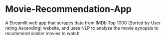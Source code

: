 # Movie-Recommendation-App
A Streamlit web app that scrapes data from IMDb Top 1000 (Sorted by User rating Ascending) website, and uses NLP to analyze the movie synopsis to recommend similar movies to watch.
